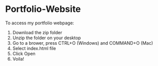 # Portfolio-Website
To access my portfolio webpage:
1. Download the zip folder
2. Unzip the folder on your desktop
3. Go to a brower, press CTRL+O (Windows) and COMMAND+O (Mac)
4. Select index.html file 
5. Click Open
6. Voila! 

